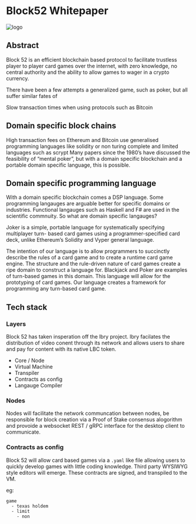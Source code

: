 # Block52 Whitepaper

![logo](logo.png)

## Abstract
Block 52 is an efficient blockchain based protocol to facilitate trustless player to player card games over the internet, with zero knowledge, no central authority and the ability to allow games to wager in a crypto currency.

There have been a few attempts a generalized game, such as poker, but all suffer similar fates of 

Slow transaction times when using protocols such as Bitcoin


## Domain specific block chains
High transaction fees on Ethereum and Bitcoin use generalised programming languages like solidity or non turing complete and limited languages such as scrypt
Many papers since the 1980’s have discussed the feasibility of “mental poker”, but with a domain specific blockchain and a portable domain specific language, this is possible.

## Domain specific programming language
With a domain specific blockchain comes a DSP language. Some programming langauges are arguable better for specific domains or industries.  Functional langauges such as Haskell and F# are used in the scientific commnuity.  So what are domain specific langauges?

Joker is a simple, portable language for systematically specifying multiplayer turn- based card games using a programmer-specified card deck, unlike Ethereum’s Solidity and Vyper general language.

The intention of our language is to allow programmers to succinctly describe the rules of a card game and to create a runtime card game engine. The structure and the rule-driven nature of card games create a ripe domain to construct a language for. Blackjack and Poker are examples of turn-based games in this domain. This language will allow for the prototyping of card games. Our language creates a framework for programming any turn-based card game.

## Tech stack
### Layers

Block 52 has taken insperation off the lbry project.  lbry facilates the distribution of video conent through its network and allows users to share and pay for content with its native LBC token.   

* Core / Node
* Virtual Machine
* Transpiler
* Contracts as config
* Langauge Compiler

### Nodes
Nodes will facilitate the network communcation between nodes, be responsible for block creation via a Proof of Stake consensus alogorithm and provoide a websocket REST / gRPC interface for the desktop client to communicate.

### Contracts as config

Block 52 will allow card based games via a `.yaml` like file allowing users to quickly develop games with little coding knowledge.  Third party WYSIWYG style editors will emerge.  These contracts are signed, and transpiled to the VM.

eg:
```ymal
game
  - texas holdem
  - limit
    - non 
```
